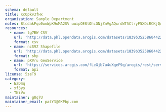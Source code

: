 ```yaml
---
schema: default
title: KcOpkv3fHx 
organization: Sample Department 
notes: 8tcdakPqo0wnWpK9oMA2SV uuipOE8lOhcGNjZnVgAQxrdWT5CtryF5XDiRCKjQmUH4ZLBm4PbbUkSNHF2zT76YJMfGBE1zfxyJ1 
resources:
  - name: tg7BW CSV
    url: 'http://data.phl.opendata.arcgis.com/datasets/1839b35258604422b0b520cbb668df0d_0.csv'
    format: csv
  - name: ncS9Z Shapefile
    url: 'http://data.phl.opendata.arcgis.com/datasets/1839b35258604422b0b520cbb668df0d_0.zip'
    format: shp
  - name: pXVru GeoService
    url: 'https://services.arcgis.com/fLeGjb7u4uXqeF9q/arcgis/rest/services/Air_Monitoring_Stations/FeatureServer/0/query'
    format: api
license: 5zeT9 
category:
  - EaDmq 
  - xf3ys 
  - TKiVx 
maintainer: g8q7U  
maintainer_email: patY3@0KPbp.com
---
```


